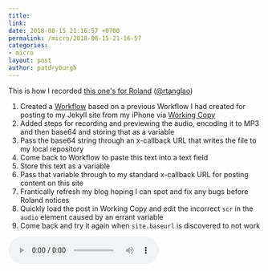 ```yaml
---
title: 
link: 
date: 2018-08-15 21:16:57 +0700
permalink: /micro/2018-08-15-21-16-57
categories:
- micro
layout: post
author: patdryburgh
---
```


This is how I recorded [this one's for Roland](http://rolandtanglao.com/2018/08/15/p1-instamic-wave-instamic-microblog/) ([@rtanglao](https://twitter.com/rtanglao/status/1029924503353090048))

1. Created a [Workflow](http://workflow.is) based on a previous Workflow I had created for posting to my Jekyll site from my iPhone via [Working Copy](https://workingcopyapp.com/)
2. Added steps for recording and previewing the audio, encoding it to MP3 and then base64 and storing that as a variable
3. Pass the base64 string through an x-callback URL that writes the file to my local repository
4. Come back to Workflow to paste this text into a text field
5. Store this text as a variable
6. Pass that variable through to my standard x-callback URL for posting content on this site
7. Frantically refresh my blog hoping I can spot and fix any bugs before Roland notices
8. Quickly load the post in Working Copy and edit the incorrect `scr` in the `audio` element caused by an errant variable
9. Come back and try it again when `site.baseurl` is discovered to not work

<audio scr="{{ '/audio/2018-08-15-21-16-57.mp3' | absolute_url }}" controls>
  <a href="{{ '/audio/2018-08-15-21-16-57.mp3' | absolute_url }}">Download Audio</a>
</audio>